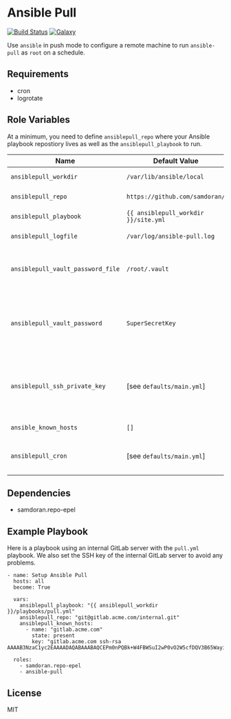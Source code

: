 Ansible Pull
=========
[![Build Status](https://travis-ci.org/samdoran/ansible-role-ansible-pull.svg?branch=master)](https://travis-ci.org/samdoran/ansible-role-ansible-pull)
[![Galaxy](https://img.shields.io/badge/galaxy-samdoran.ansible--pull-blue.svg?style=flat)](https://galaxy.ansible.com/samdoran/ansible-pull)

Use `ansible` in push mode to configure a remote machine to run `ansible-pull` as `root` on a schedule.

Requirements
------------

- cron
- logrotate

Role Variables
--------------

At a minimum, you need to define `ansiblepull_repo` where your Ansible playbook repostiory lives as well as the `ansiblepull_playbook` to run.

| Name              | Default Value       | Description          |
|-------------------|---------------------|----------------------|
| `ansiblepull_workdir` | `/var/lib/ansible/local` | Directory where repository is cloned. |
| `ansiblepull_repo` | `https://github.com/samdoran/` | Remote repository to clone when running `ansible-pull`. |
| `ansiblepull_playbook` | `{{ ansiblepull_workdir }}/site.yml` | Playbook to run with `ansible-pull`. |
| `ansiblepull_logfile` | `/var/log/ansible-pull.log` | Where to log output from `ansible-pull`. Also gets rotated. |
| `ansiblepull_vault_password_file` | `/root/.vault` | File to hold Ansible vault key. **Not recommonded unless you aware of the implications of storing keys in clear text on remote hosts.** |
| `ansiblepull_vault_password` | `SuperSecretKey` | Vault key, in plain text, that will be inserted int `ansiblepull_vault_password_file`. **Not recommonded unless you aware of the implications of storing keys in clear text on remote hosts.** |
| `ansiblepull_ssh_private_key` | [see `defaults/main.yml`] | Optionally define an SSH private key that will be installed for `root` on the remote host. If this is not defined, a new key will be generated and the pubil SSH key will be output at the end of the play. |
| `ansible_known_hosts` | `[]` | List of SSH host keys to add to `/root/.ssh/known_hosts`. |
| `ansiblepull_cron` | [see `defaults/main.yml`] | Cron configuration for job that runs `ansible-pull`. The default settings run `ansible-pull` every ten minutes. |


Dependencies
------------

- samdoran.repo-epel

Example Playbook
----------------

Here is a playbook using an internal GitLab server with the `pull.yml` playbook. We also set the SSH key of the internal GitLab server to avoid any problems.

    - name: Setup Ansible Pull
      hosts: all
      become: True

      vars:
        ansiblepull_playbook: "{{ ansiblepull_workdir }}/playbooks/pull.yml"
        ansiblepull_repo: "git@gitlab.acme.com/internal.git"
        ansiblepull_known_hosts:
          - name: "gitlab.acme.com"
            state: present
            key: "gitlab.acme.com ssh-rsa AAAAB3NzaC1yc2EAAAADAQABAAABAQCEPm0nPQBk+W4FBWSuI2wP0vO2W5cfDQV3B65WayiQPCh5kQIaTfDaRXIHACu9GcZRx5mhTsXYt+jY2egvLwazX5xvvQqDZX7wLw+qJXnpb1pqS7koINnAopGspp5v/+KPk7e3SRbLdNDk8O/g7uXb1PwaryebQM2+eluDebh1zbDd2QgKHf1/p4gZ66m4QJ9s17+Qzj3AJO+5fNr9z0MxPkYkf3jLvJ8PmAqGT+6AYlAh889yCrrC+yGj7VH/H6P3dEakj2xEx3Ib4g42EjKOpumoCVLY6dKrtSlkyOVBEOkf7G3liIV2ZNm6smWsJsnCTMPy4o9ioxF+x5GG1nsL"

      roles:
        - samdoran.repo-epel
        - ansible-pull

License
-------

MIT
